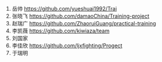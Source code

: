 1. 岳帅 https://github.com/yueshuai1992/Trai
2. 张晓飞 https://github.com/damaoChina/Training-project
3. 赵瑞广 https://github.com/ZhaoruiGuang/practical-training   
4. 李凯薇 https://github.com/kiwiaza/team
5. 刘国家
6. 李佳欣 https://github.com/ljxfighting/Progect
7. 于瑞明